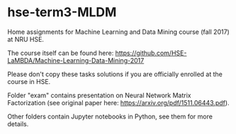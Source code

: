 # hse-term3-MLDM
Home assignments for Machine Learning and Data Mining course (fall 2017) at NRU HSE.

The course itself can be found here: https://github.com/HSE-LaMBDA/Machine-Learning-Data-Mining-2017

Please don't copy these tasks solutions if you are officially enrolled at the course in HSE.

Folder "exam" contains presentation on Neural Network Matrix Factorization (see original paper here: https://arxiv.org/pdf/1511.06443.pdf).

Other folders contain Jupyter notebooks in Python, see them for more details.
